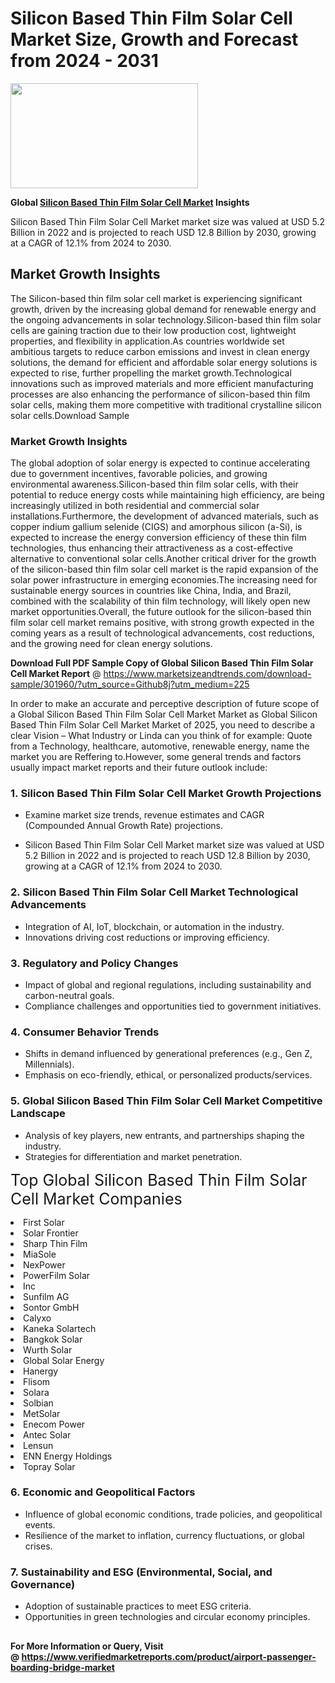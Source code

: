 <H1>Silicon Based Thin Film Solar Cell Market Size, Growth and Forecast from 2024 - 2031</H1><img class="aligncenter size-medium wp-image-584254" src="https://thirdeyenews.in/wp-content/uploads/2024/09/Global-Market-Research-300x168.jpeg" alt="" width="300" height="168" /><p><strong>Global&nbsp;<a href="https://www.marketsizeandtrends.com/download-sample/301960/?utm_source=Github8j?utm_medium=225">Silicon Based Thin Film Solar Cell Market</a> Insights</strong></p><p>Silicon Based Thin Film Solar Cell Market market size was valued at USD 5.2 Billion in 2022 and is projected to reach USD 12.8 Billion by 2030, growing at a CAGR of 12.1% from 2024 to 2030.</p><p><h2>Market Growth Insights</h2> The Silicon-based thin film solar cell market is experiencing significant growth, driven by the increasing global demand for renewable energy and the ongoing advancements in solar technology.Silicon-based thin film solar cells are gaining traction due to their low production cost, lightweight properties, and flexibility in application.As countries worldwide set ambitious targets to reduce carbon emissions and invest in clean energy solutions, the demand for efficient and affordable solar energy solutions is expected to rise, further propelling the market growth.Technological innovations such as improved materials and more efficient manufacturing processes are also enhancing the performance of silicon-based thin film solar cells, making them more competitive with traditional crystalline silicon solar cells.Download Sample <h3>Market Growth Insights</h3> The global adoption of solar energy is expected to continue accelerating due to government incentives, favorable policies, and growing environmental awareness.Silicon-based thin film solar cells, with their potential to reduce energy costs while maintaining high efficiency, are being increasingly utilized in both residential and commercial solar installations.Furthermore, the development of advanced materials, such as copper indium gallium selenide (CIGS) and amorphous silicon (a-Si), is expected to increase the energy conversion efficiency of these thin film technologies, thus enhancing their attractiveness as a cost-effective alternative to conventional solar cells.Another critical driver for the growth of the silicon-based thin film solar cell market is the rapid expansion of the solar power infrastructure in emerging economies.The increasing need for sustainable energy sources in countries like China, India, and Brazil, combined with the scalability of thin film technology, will likely open new market opportunities.Overall, the future outlook for the silicon-based thin film solar cell market remains positive, with strong growth expected in the coming years as a result of technological advancements, cost reductions, and the growing need for clean energy solutions.</p><p><span class=""><strong>Download Full PDF Sample Copy of Global Silicon Based Thin Film Solar Cell Market Report</strong> @ <a href="https://www.marketsizeandtrends.com/download-sample/301960/?utm_source=Github8j?utm_medium=225" target="_blank">https://www.marketsizeandtrends.com/download-sample/301960/?utm_source=Github8j?utm_medium=225</a></span></p><p>In order to make an accurate and perceptive description of future scope of a Global&nbsp;Silicon Based Thin Film Solar Cell Market Market as Global&nbsp;Silicon Based Thin Film Solar Cell Market Market of 2025, you need to describe a clear Vision &ndash; What Industry or Linda can you think of for example: Quote from a Technology, healthcare, automotive, renewable energy, name the market you are Reffering to.However, some general trends and factors usually impact market reports and their future outlook include:</p><h3>1.&nbsp;<strong>Silicon Based Thin Film Solar Cell Market Growth Projections</strong></h3><ul><li>Examine market size trends, revenue estimates and CAGR (Compounded Annual Growth Rate) projections.</li><li><p>Silicon Based Thin Film Solar Cell Market market size was valued at USD 5.2 Billion in 2022 and is projected to reach USD 12.8 Billion by 2030, growing at a CAGR of 12.1% from 2024 to 2030.</p></li></ul><h3>2.&nbsp;<strong>Silicon Based Thin Film Solar Cell Market Technological Advancements</strong></h3><ul><li>Integration of AI, IoT, blockchain, or automation in the industry.</li><li>Innovations driving cost reductions or improving efficiency.</li></ul><h3>3.&nbsp;<strong>Regulatory and Policy Changes</strong></h3><ul><li>Impact of global and regional regulations, including sustainability and carbon-neutral goals.</li><li>Compliance challenges and opportunities tied to government initiatives.</li></ul><h3>4.&nbsp;<strong>Consumer Behavior Trends</strong></h3><ul><li>Shifts in demand influenced by generational preferences (e.g., Gen Z, Millennials).</li><li>Emphasis on eco-friendly, ethical, or personalized products/services.</li></ul><h3>5.&nbsp;<strong>Global Silicon Based Thin Film Solar Cell Market Competitive Landscape</strong></h3><ul><li>Analysis of key players, new entrants, and partnerships shaping the industry.</li><li>Strategies for differentiation and market penetration.</li></ul><p data-pm-slice="1 1 []"><span style="color: inherit; font-family: inherit; font-size: 25px;">Top Global Silicon Based Thin Film Solar Cell Market Companies</span></p><div class="" data-test-id=""><p><li>First Solar</li><li> Solar Frontier</li><li> Sharp Thin Film</li><li> MiaSole</li><li> NexPower</li><li> PowerFilm Solar</li><li> Inc</li><li> Sunfilm AG</li><li> Sontor GmbH</li><li> Calyxo</li><li> Kaneka Solartech</li><li> Bangkok Solar</li><li> Wurth Solar</li><li> Global Solar Energy</li><li> Hanergy</li><li> Flisom</li><li> Solara</li><li> Solbian</li><li> MetSolar</li><li> Enecom Power</li><li> Antec Solar</li><li> Lensun</li><li> ENN Energy Holdings</li><li> Topray Solar</li></p></div><h3>6.&nbsp;<strong>Economic and Geopolitical Factors</strong></h3><ul><li>Influence of global economic conditions, trade policies, and geopolitical events.</li><li>Resilience of the market to inflation, currency fluctuations, or global crises.</li></ul><h3>7.&nbsp;<strong>Sustainability and ESG (Environmental, Social, and Governance)</strong></h3><ul><li>Adoption of sustainable practices to meet ESG criteria.</li><li>Opportunities in green technologies and circular economy principles.</li></ul><h2><strong style="font-size: 14px;">For More Information or Query, Visit @&nbsp;</strong><a style="background-color: #ffffff; font-size: 14px;" href="https://www.marketsizeandtrends.com/report/silicon-based-thin-film-solar-cell-market/" target="_blank">https://www.verifiedmarketreports.com/product/airport-passenger-boarding-bridge-market</a></h2>